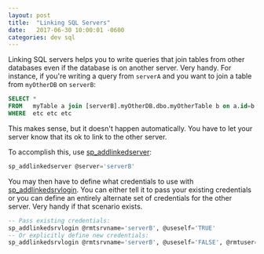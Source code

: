 ```yaml
---
layout: post
title:  "Linking SQL Servers"
date:   2017-06-30 10:00:01 -0600
categories: dev sql
---
```


Linking SQL servers helps you to write queries that join tables from other databases even if the database is on another server. Very handy.  For instance, if you're writing a query from `serverA` and you want to join a table from `myOtherDB` on `serverB`:

```sql
SELECT *
FROM   myTable a join [serverB].myOtherDB.dbo.myOtherTable b on a.id=b.id
WHERE  etc etc etc
```

This makes sense, but it doesn't happen automatically. You have to let your server know that its ok to link to the other server. 

To accomplish this, use [sp_addlinkedserver](https://docs.microsoft.com/en-us/sql/relational-databases/system-stored-procedures/sp-addlinkedserver-transact-sql):

```sql
sp_addlinkedserver @server='serverB'
```

You may then have to define what credentials to use with [sp_addlinkedsrvlogin](https://docs.microsoft.com/en-us/sql/relational-databases/system-stored-procedures/sp-addlinkedsrvlogin-transact-sql). You can either tell it to pass your existing credentials or you can define an entirely alternate set of credentials for the other server. Very handy if that scenario exists.

```sql
-- Pass existing credentials:
sp_addlinkedsrvlogin @rmtsrvname='serverB', @useself='TRUE'
-- Or explicitly define new credentials:
sp_addlinkedsrvlogin @rmtsrvname='serverB', @useself='FALSE', @rmtuser='myusername', @rmtpassword='mypassword'
```
